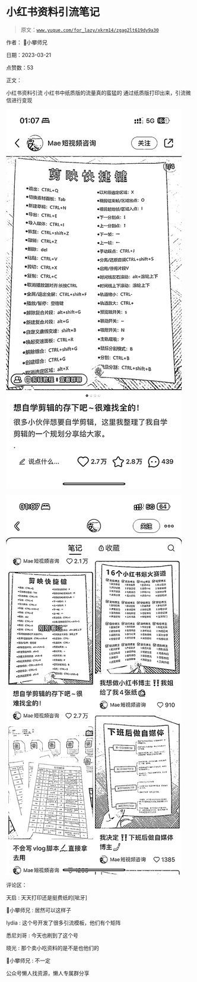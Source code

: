 # 小红书资料引流笔记

> 原文：[`www.yuque.com/for_lazy/xkrm14/zgag2lt619dy9a30`](https://www.yuque.com/for_lazy/xkrm14/zgag2lt619dy9a30)



作者： 📌小攀师兄



日期：2023-03-21



点赞数：53



正文：



小红书资料引流 小红书中纸质版的流量真的蛮猛的 通过纸质版打印出来，引流微信进行变现



![](img/ebedc7d3aaf428bba327865335b79dd0.png)  

![](img/70537952e2f4d133aa957c490ce05930.png)  

评论区：



天启 : 天天打印还是挺费纸的[呲牙]



📌小攀师兄 : 居然可以这样子



lydia : 这个号开发了很多引流模板，他们有个矩阵



悉尼刘哥 : 今天也刷到了这个号



晓光 : 那个卖小吃资料的是不是也他们的



📌小攀师兄 : 不一定



公众号懒人找资源，懒人专属群分享

